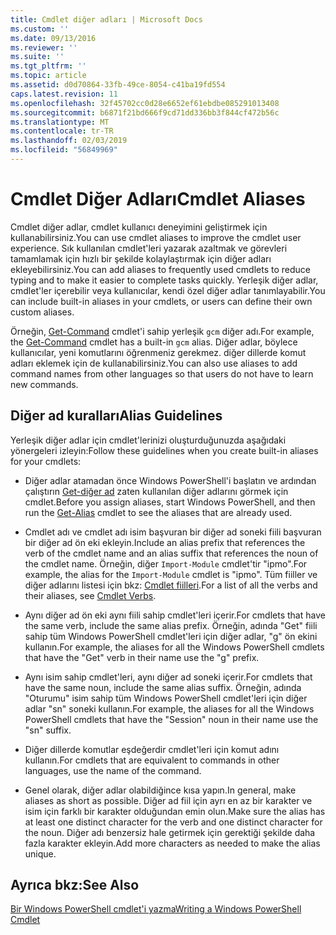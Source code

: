 ```yaml
---
title: Cmdlet diğer adları | Microsoft Docs
ms.custom: ''
ms.date: 09/13/2016
ms.reviewer: ''
ms.suite: ''
ms.tgt_pltfrm: ''
ms.topic: article
ms.assetid: d0d70864-33fb-49ce-8054-c41ba19fd554
caps.latest.revision: 11
ms.openlocfilehash: 32f45702cc0d28e6652ef61ebdbe085291013408
ms.sourcegitcommit: b6871f21bd666f9cd71dd336bb3f844cf472b56c
ms.translationtype: MT
ms.contentlocale: tr-TR
ms.lasthandoff: 02/03/2019
ms.locfileid: "56849969"
---
```

# <a name="cmdlet-aliases"></a><span data-ttu-id="4c933-102">Cmdlet Diğer Adları</span><span class="sxs-lookup"><span data-stu-id="4c933-102">Cmdlet Aliases</span></span>

<span data-ttu-id="4c933-103">Cmdlet diğer adlar, cmdlet kullanıcı deneyimini geliştirmek için kullanabilirsiniz.</span><span class="sxs-lookup"><span data-stu-id="4c933-103">You can use cmdlet aliases to improve the cmdlet user experience.</span></span> <span data-ttu-id="4c933-104">Sık kullanılan cmdlet'leri yazarak azaltmak ve görevleri tamamlamak için hızlı bir şekilde kolaylaştırmak için diğer adları ekleyebilirsiniz.</span><span class="sxs-lookup"><span data-stu-id="4c933-104">You can add aliases to frequently used cmdlets to reduce typing and to make it easier to complete tasks quickly.</span></span> <span data-ttu-id="4c933-105">Yerleşik diğer adlar, cmdlet'ler içerebilir veya kullanıcılar, kendi özel diğer adlar tanımlayabilir.</span><span class="sxs-lookup"><span data-stu-id="4c933-105">You can include built-in aliases in your cmdlets, or users can define their own custom aliases.</span></span>

<span data-ttu-id="4c933-106">Örneğin, [Get-Command](/powershell/module/microsoft.powershell.core/get-command) cmdlet'i sahip yerleşik `gcm` diğer adı.</span><span class="sxs-lookup"><span data-stu-id="4c933-106">For example, the [Get-Command](/powershell/module/microsoft.powershell.core/get-command) cmdlet has a built-in `gcm` alias.</span></span> <span data-ttu-id="4c933-107">Diğer adlar, böylece kullanıcılar, yeni komutlarını öğrenmeniz gerekmez. diğer dillerde komut adları eklemek için de kullanabilirsiniz.</span><span class="sxs-lookup"><span data-stu-id="4c933-107">You can also use aliases to add command names from other languages so that users do not have to learn new commands.</span></span>

## <a name="alias-guidelines"></a><span data-ttu-id="4c933-108">Diğer ad kuralları</span><span class="sxs-lookup"><span data-stu-id="4c933-108">Alias Guidelines</span></span>

<span data-ttu-id="4c933-109">Yerleşik diğer adlar için cmdlet'lerinizi oluşturduğunuzda aşağıdaki yönergeleri izleyin:</span><span class="sxs-lookup"><span data-stu-id="4c933-109">Follow these guidelines when you create built-in aliases for your cmdlets:</span></span>

- <span data-ttu-id="4c933-110">Diğer adlar atamadan önce Windows PowerShell'i başlatın ve ardından çalıştırın [Get-diğer ad](/powershell/module/Microsoft.PowerShell.Utility/Get-Alias) zaten kullanılan diğer adlarını görmek için cmdlet.</span><span class="sxs-lookup"><span data-stu-id="4c933-110">Before you assign aliases, start Windows PowerShell, and then run the [Get-Alias](/powershell/module/Microsoft.PowerShell.Utility/Get-Alias) cmdlet to see the aliases that are already used.</span></span>

- <span data-ttu-id="4c933-111">Cmdlet adı ve cmdlet adı isim başvuran bir diğer ad soneki fiili başvuran bir diğer ad ön eki ekleyin.</span><span class="sxs-lookup"><span data-stu-id="4c933-111">Include an alias prefix that references the verb of the cmdlet name and an alias suffix that references the noun of the cmdlet name.</span></span> <span data-ttu-id="4c933-112">Örneğin, diğer `Import-Module` cmdlet'tir "ipmo".</span><span class="sxs-lookup"><span data-stu-id="4c933-112">For example, the alias for the `Import-Module` cmdlet is "ipmo".</span></span> <span data-ttu-id="4c933-113">Tüm fiiller ve diğer adlarını listesi için bkz: [Cmdlet fiilleri](./approved-verbs-for-windows-powershell-commands.md).</span><span class="sxs-lookup"><span data-stu-id="4c933-113">For a list of all the verbs and their aliases, see [Cmdlet Verbs](./approved-verbs-for-windows-powershell-commands.md).</span></span>

- <span data-ttu-id="4c933-114">Aynı diğer ad ön eki aynı fiili sahip cmdlet'leri içerir.</span><span class="sxs-lookup"><span data-stu-id="4c933-114">For cmdlets that have the same verb, include the same alias prefix.</span></span> <span data-ttu-id="4c933-115">Örneğin, adında "Get" fiili sahip tüm Windows PowerShell cmdlet'leri için diğer adlar, "g" ön ekini kullanın.</span><span class="sxs-lookup"><span data-stu-id="4c933-115">For example, the aliases for all the Windows PowerShell cmdlets that have the "Get" verb in their name use the "g" prefix.</span></span>

- <span data-ttu-id="4c933-116">Aynı isim sahip cmdlet'leri, aynı diğer ad soneki içerir.</span><span class="sxs-lookup"><span data-stu-id="4c933-116">For cmdlets that have the same noun, include the same alias suffix.</span></span> <span data-ttu-id="4c933-117">Örneğin, adında "Oturumu" isim sahip tüm Windows PowerShell cmdlet'leri için diğer adlar "sn" soneki kullanın.</span><span class="sxs-lookup"><span data-stu-id="4c933-117">For example, the aliases for all the Windows PowerShell cmdlets that have the "Session" noun in their name use the "sn" suffix.</span></span>

- <span data-ttu-id="4c933-118">Diğer dillerde komutlar eşdeğerdir cmdlet'leri için komut adını kullanın.</span><span class="sxs-lookup"><span data-stu-id="4c933-118">For cmdlets that are equivalent to commands in other languages, use the name of the command.</span></span>

- <span data-ttu-id="4c933-119">Genel olarak, diğer adlar olabildiğince kısa yapın.</span><span class="sxs-lookup"><span data-stu-id="4c933-119">In general, make aliases as short as possible.</span></span> <span data-ttu-id="4c933-120">Diğer ad fiil için ayrı en az bir karakter ve isim için farklı bir karakter olduğundan emin olun.</span><span class="sxs-lookup"><span data-stu-id="4c933-120">Make sure the alias has at least one distinct character for the verb and one distinct character for the noun.</span></span> <span data-ttu-id="4c933-121">Diğer adı benzersiz hale getirmek için gerektiği şekilde daha fazla karakter ekleyin.</span><span class="sxs-lookup"><span data-stu-id="4c933-121">Add more characters as needed to make the alias unique.</span></span>

## <a name="see-also"></a><span data-ttu-id="4c933-122">Ayrıca bkz:</span><span class="sxs-lookup"><span data-stu-id="4c933-122">See Also</span></span>

[<span data-ttu-id="4c933-123">Bir Windows PowerShell cmdlet'i yazma</span><span class="sxs-lookup"><span data-stu-id="4c933-123">Writing a Windows PowerShell Cmdlet</span></span>](./writing-a-windows-powershell-cmdlet.md)
